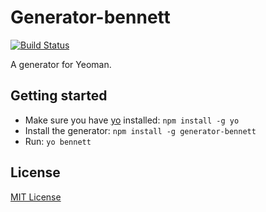 # Generator-bennett
[![Build Status](https://secure.travis-ci.org/paulgrock/generator-bennett.png?branch=master)](https://travis-ci.org/paulgrock/generator-bennett)

A generator for Yeoman.

## Getting started
- Make sure you have [yo](https://github.com/yeoman/yo) installed:
    `npm install -g yo`
- Install the generator: `npm install -g generator-bennett`
- Run: `yo bennett`

## License
[MIT License](http://en.wikipedia.org/wiki/MIT_License)
